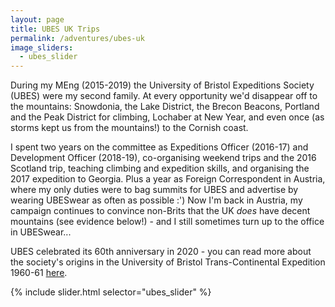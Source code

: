```yaml
---
layout: page
title: UBES UK Trips
permalink: /adventures/ubes-uk
image_sliders:
  - ubes_slider
---
```


During my MEng (2015-2019) the University of Bristol Expeditions Society (UBES) were my second family. At every opportunity we'd disappear off to the mountains: Snowdonia, the Lake District, the Brecon Beacons, Portland and the Peak District for climbing, Lochaber at New Year, and even once (as storms kept us from the mountains!) to the Cornish coast. 

I spent two years on the committee as Expeditions Officer (2016-17) and Development Officer (2018-19), co-organising weekend trips and the 2016 Scotland trip, teaching climbing and expedition skills, and organising the 2017 expedition to Georgia. Plus a year as Foreign Correspondent in Austria, where my only duties were to bag summits for UBES and advertise by wearing UBESwear as often as possible :') Now I'm back in Austria, my campaign continues to convince non-Brits that the UK *does* have decent mountains (see evidence below!) - and I still sometimes turn up to the office in UBESwear...

UBES celebrated its 60th anniversary in 2020 - you can read more about the society's origins in the University of Bristol Trans-Continental Expedition 1960-61 [here](http://www.nonesuchexpeditions.com/bristol-expedition/contents.htm).  

{% include slider.html selector="ubes_slider" %}
